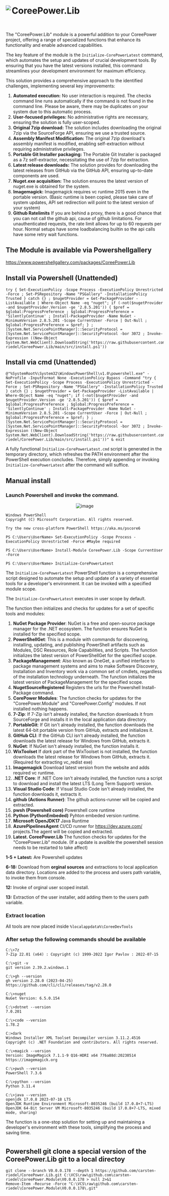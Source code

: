 # <img src="https://raw.githubusercontent.com/carsten-riedel/CoreePower.Lib/main/src/logo_64.png" align="left" />CoreePower.Lib
<br clear="left"/>

The "CoreePower.Lib" module is a powerful addition to your CoreePower project, offering a range of specialized functions that enhance its functionality and enable advanced capabilities.

The key feature of the module is the `Initialize-CorePowerLatest` command, which automates the setup and updates of crucial development tools. By ensuring that you have the latest versions installed, this command streamlines your development environment for maximum efficiency.

This solution provides a comprehensive approach to the identified challenges, implementing several key improvements:

1. **Automated execution:** No user interaction is required. The checks command line runs automatically if the command is not found in the command line. Please be aware, there may be duplicates on your system due to this automatic process.
2. **User-focused privileges:** No administrative rights are necessary, ensuring the solution is fully user-scoped.
3. **Original 7zip download:** The solution includes downloading the original 7zip via the SourceForge API, ensuring we use a trusted source.
4. **Assembly Manifest Modification:** The original 7zip download's assembly manifest is modified, enabling self-extraction without requiring administrative privileges.
5. **Portable Git Installer packaging:** The Portable Git Installer is packaged as a 7z self-extractor, necessitating the use of 7zip for extraction.
6. **Latest release downloads:** The solution provides for downloading the latest releases from GitHub via the GitHub API, ensuring up-to-date components are used.
7. **Nuget.exe acquisition:** The solution ensures the latest version of nuget.exe is obtained for the system.
8. **Imagemagick:** Imagemagick requires vc runtime 2015 even in the portable version. (Basic runtime is been copied, please take care of system updates, API set redirection will point to the latest version of your system)
9. **Github Ratelimits** If you are behind a proxy, there is a good chance that you can not call the github api, cause of github limitations. For unauthenticated requests, the rate limit allows for up to 60 requests per hour. Normal setups have some loadbalancing builtin so the api calls have some retry wait functions.



## The Module is available via Powershellgallery
https://www.powershellgallery.com/packages/CoreePower.Lib

## Install via Powershell (Unattended)
```
try { Set-ExecutionPolicy -Scope Process -ExecutionPolicy Unrestricted -Force ; Set-PSRepository -Name "PSGallery" -InstallationPolicy Trusted } catch {} ; $nugetProvider = Get-PackageProvider -ListAvailable | Where-Object Name -eq "nuget"; if (-not($nugetProvider -and $nugetProvider.Version -ge '2.8.5.201')) { $pref = $global:ProgressPreference ; $global:ProgressPreference = 'SilentlyContinue' ; Install-PackageProvider -Name NuGet -MinimumVersion 2.8.5.201 -Scope CurrentUser -Force | Out-Null ; $global:ProgressPreference = $pref; } ;[System.Net.ServicePointManager]::SecurityProtocol = [System.Net.ServicePointManager]::SecurityProtocol -bor 3072 ; Invoke-Expression ((New-Object System.Net.WebClient).DownloadString('https://raw.githubusercontent.com/carsten-riedel/CoreePower.Lib/main/src/install.ps1'))
```

## Install via cmd (Unattended)
```
@"%SystemRoot%\System32\WindowsPowerShell\v1.0\powershell.exe" -NoProfile -InputFormat None -ExecutionPolicy Bypass -Command "try { Set-ExecutionPolicy -Scope Process -ExecutionPolicy Unrestricted -Force ; Set-PSRepository -Name "PSGallery" -InstallationPolicy Trusted } catch {} ; $nugetProvider = Get-PackageProvider -ListAvailable | Where-Object Name -eq "nuget"; if (-not($nugetProvider -and $nugetProvider.Version -ge '2.8.5.201')) { $pref = $global:ProgressPreference ; $global:ProgressPreference = 'SilentlyContinue' ; Install-PackageProvider -Name NuGet -MinimumVersion 2.8.5.201 -Scope CurrentUser -Force | Out-Null ; $global:ProgressPreference = $pref; } ;[System.Net.ServicePointManager]::SecurityProtocol = [System.Net.ServicePointManager]::SecurityProtocol -bor 3072 ; Invoke-Expression ((New-Object System.Net.WebClient).DownloadString('https://raw.githubusercontent.com/carsten-riedel/CoreePower.Lib/main/src/install.ps1'))" & exit
```
A fully functional `Initialize-CorePowerLatest.cmd` script is generated in the temporary directory, which refreshes the PATH environment after the PowerShell execution concludes. Therefore, simply appending or invoking `Initialize-CorePowerLatest` after the command will suffice.

## Manual install
### Launch Powershell and invoke the command.

<p align="center">
  <img src="https://github.com/carsten-riedel/CoreePower.Lib/assets/97656046/b3f72ff5-f3c1-4e56-a259-8596cc1a0523" alt="image">
</p>

```
Windows PowerShell
Copyright (C) Microsoft Corporation. All rights reserved.

Try the new cross-platform PowerShell https://aka.ms/pscore6

PS C:\Users\UserName> Set-ExecutionPolicy -Scope Process -ExecutionPolicy Unrestricted -Force #Maybe required

PS C:\Users\UserName> Install-Module CoreePower.Lib -Scope CurrentUser -Force

PS C:\Users\UserName> Initialize-CorePowerLatest
```

The `Initialize-CorePowerLatest` PowerShell function is a comprehensive script designed to automate the setup and update of a variety of essential tools for a developer's environment. It can be invoked with a specified module scope.

The `Initialize-CorePowerLatest` executes in user scope by default.

The function then initializes and checks for updates for a set of specific tools and modules:

1. **NuGet Package Provider**: NuGet is a free and open-source package manager for the .NET ecosystem. The function ensures NuGet is installed for the specified scope.
2. **PowerShellGet**: This is a module with commands for discovering, installing, updating, and publishing PowerShell artifacts such as Modules, DSC Resources, Role Capabilities, and Scripts. The function initializes the latest version of PowerShellGet for the specified scope.
3. **PackageManagement**: Also known as OneGet, a unified interface to package management systems and aims to make Software Discovery, Installation and Inventory work via a common set of cmdlets, regardless of the installation technology underneath. The function initializes the latest version of PackageManagement for the specified scope.
4. **NugetSourceRegistered** Registers the urls for the Powershell Install-Package command.
5. **CorePower Modules**: The function checks for updates for the "CoreePower.Module" and "CoreePower.Config" modules. If not installed nothing happens.
6. **7-Zip**: If 7-Zip isn't already installed, the function downloads it from SourceForge and installs it in the local application data directory.
7. **PortableGit**: If Git isn't already installed, the function downloads the latest 64-bit portable version from GitHub, extracts and initializes it.
8. **GitHub CLI**: If the GitHub CLI isn't already installed, the function downloads the latest release for Windows from GitHub, extracts it.
9. **NuGet**: If NuGet isn't already installed, the function installs it.
10. **WixToolset** If *dark* part of the WixToolset is not installed, the function downloads the latest release for Windows from GitHub, extracts it. (Required for extracting vc_redist exe)
11. **Imagemagick** Download latest version from the website and adds required vc runtime.
12. **.NET Core**: If .NET Core isn't already installed, the function runs a script to download and install the latest LTS (Long Term Support) version.
13. **Visual Studio Code**: If Visual Studio Code isn't already installed, the function downloads it, extracts it.
14. **github (Actions Runner)**: The github actions-runner will be copied and extracted.
15. **pwsh (Powershell core)** Powershell core runtime
16. **Python (PythonEmbeded)** Pyhton embeded version runtime.
17. **Microsoft OpenJDK17** Java Runtime
18. **AzurePipelinesAgent** CI/CD runner for https://dev.azure.com/ projects.The agent will be copied and extracted.
19. **Latest. CoreePower.Lib** The function checks for updates for the "CoreePower.Lib" module. (If a update is availble the powershell session needs to be restarted to take affect) 


**1-5 + Latest:** Are Powershell updates

**6-18:** Download from **orginal sources** and extractions to local application data directory. Locations are added to the process and users path variable, to invoke them from console.

**12:** Invoke of orginal user scoped install.

**13:** Extraction of the user installer, add adding them to the users path variable.

### Extract location
All tools are now placed inside ``%localappdata%\CoreeDevTools``

### After setup the following commands should be available
```
C:\>7z
7-Zip 22.01 (x64) : Copyright (c) 1999-2022 Igor Pavlov : 2022-07-15

C:\>git -v
git version 2.39.2.windows.1

C:\>gh --version
gh version 2.28.0 (2023-04-25)
https://github.com/cli/cli/releases/tag/v2.28.0

C:\>nuget
NuGet Version: 6.5.0.154

C:\>dotnet --version
7.0.201

C:\>code --version
1.78.2

C:>dark
Windows Installer XML Toolset Decompiler version 3.11.2.4516
Copyright (c) .NET Foundation and contributors. All rights reserved.

C:\>magick --version
Version: ImageMagick 7.1.1-9 Q16-HDRI x64 776a88d:20230514 https://imagemagick.org

C:\>pwsh --version
PowerShell 7.3.6

C:\>python --version
Python 3.11.4

C:\>java --version
openjdk 17.0.8 2023-07-18 LTS
OpenJDK Runtime Environment Microsoft-8035246 (build 17.0.8+7-LTS)
OpenJDK 64-Bit Server VM Microsoft-8035246 (build 17.0.8+7-LTS, mixed mode, sharing)

```

The function is a one-stop solution for setting up and maintaining a developer's environment with these tools, simplifying the process and saving time.

<h1></h1>

## Powershell git clone a special version of the CoreePower.Lib git to a local directoy
```
git clone --branch V0.0.0.178 --depth 1 https://github.com/carsten-riedel/CoreePower.Lib.git C:\VCS\raw\github.com\carsten-riedel\CoreePower.Module\V0.0.0.178 > null 2>&1
Remove-Item -Recurse -Force "C:\VCS\raw\github.com\carsten-riedel\CoreePower.Module\V0.0.0.178\.git"

```


